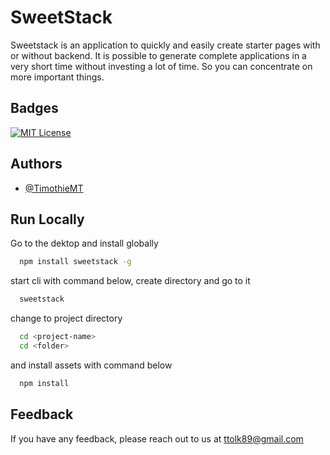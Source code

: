 
# SweetStack

Sweetstack is an application to quickly and easily create starter pages with or without backend. It is possible to generate complete applications in a very short time without investing a lot of time. So you can concentrate on more important things.


## Badges

[![MIT License](https://img.shields.io/badge/License-MIT-green.svg)](https://choosealicense.com/licenses/mit/)



## Authors

- [@TimothieMT](https://github.com/TimothieMT)
## Run Locally

Go to the dektop and install globally

```bash
  npm install sweetstack -g
```

start cli with command below, create directory and go to it

```bash
  sweetstack
```

change to project directory

```bash
  cd <project-name>
  cd <folder>
```
and install assets with command below

```bash 
  npm install 
```


## Feedback

If you have any feedback, please reach out to us at ttolk89@gmail.com



